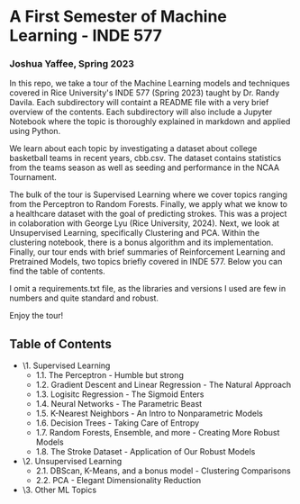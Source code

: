 # A First Semester of Machine Learning - INDE 577
### Joshua Yaffee, Spring 2023

In this repo, we take a tour of the Machine Learning models and techniques covered in Rice University's INDE 577 (Spring 2023) taught by Dr. Randy Davila. Each subdirectory will containt a README file with a very brief overview of the contents. Each subdirectory will also include a Jupyter Notebook where the topic is thoroughly explained in markdown and applied using Python. 

We learn about each topic by investigating a dataset about college basketball teams in recent years, cbb.csv. The dataset contains statistics from the teams season as well as seeding and performance in the NCAA Tournament.

The bulk of the tour is Supervised Learning where we cover topics ranging from the Perceptron to Random Forests. Finally, we apply what we know to a healthcare dataset with the goal of predicting strokes. This was a project in colaboration with George Lyu (Rice University, 2024). Next, we look at Unsupervised Learning, specifically Clustering and PCA. Within the clustering notebook, there is a bonus algorithm and its implementation. Finally, our tour ends with brief summaries of Reinforcement Learning and Pretrained Models, two topics briefly covered in INDE 577. Below you can find the table of contents.

I omit a requirements.txt file, as the libraries and versions I used are few in numbers and quite standard and robust.

Enjoy the tour!

## Table of Contents
- \1. Supervised Learning
  - 1.1. The Perceptron - Humble but strong
  - 1.2. Gradient Descent and Linear Regression - The Natural Approach
  - 1.3. Logisitc Regression - The Sigmoid Enters
  - 1.4. Neural Networks - The Parametric Beast
  - 1.5. K-Nearest Neighbors - An Intro to Nonparametric Models
  - 1.6. Decision Trees - Taking Care of Entropy
  - 1.7. Random Forests, Ensemble, and more - Creating More Robust Models
  - 1.8. The Stroke Dataset - Application of Our Robust Models
- \2. Unsupervised Learning
  - 2.1. DBScan, K-Means, and a bonus model - Clustering Comparisons
  - 2.2. PCA - Elegant Dimensionality Reduction
- \3. Other ML Topics
